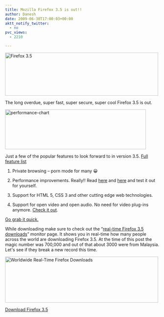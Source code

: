 ```yaml
---
title: Mozilla Firefox 3.5 is out!!
author: Danesh
date: 2009-06-30T17:00:03+00:00
aktt_notify_twitter:
  - no
pvc_views:
  - 2210

---
```

[<img loading="lazy" class="alignnone size-full wp-image-1562" title="Firefox 3.5" src="/wp-content/uploads/2009/06/firefoxWordMarkHorizontal.png" alt="Firefox 3.5" width="500" height="140" />][1]

The long overdue, super fast, super secure, super cool Firefox 3.5 is out.

[<img loading="lazy" class="alignnone size-full wp-image-1582" title="performance-chart" src="/wp-content/uploads/2009/07/performance-chart.png" alt="performance-chart" width="460" height="130" />][2]

Just a few of the popular features to look forward to in version 3.5. [Full feature list][3]

1. Private browsing &#8211; porn mode for many 😀

2. Performance improvements. Really!! Read [here][4] and [here][5] and test it out for yourself.

3. Support for HTML 5, CSS 3 and other cutting edge web technologies.

4. Support for open video and open audio. No need for video plug-ins anymore. [Check it out][6].

[Go grab it quick.][7] 

While downloading make sure to check out the &#8220;[real-time Firefox 3.5 downloads][8]&#8221; monitor page. It shows you in real-time how many people across the world are downloading Firefox 3.5. At the time of this post the magic number was 700,000 and out of that about 3000 were from Malaysia. Let's see if they break a new record this time.

[<img loading="lazy" class="alignnone size-medium wp-image-1580" title="Worldwide Real-Time Firefox Downloads" src="/wp-content/uploads/2009/07/Worldwide-Real-Time-Firefox-Downloads-500x150.png" alt="Worldwide Real-Time Firefox Downloads" width="500" height="150" srcset="/wp-content/uploads/2009/07/Worldwide-Real-Time-Firefox-Downloads-500x150.png 500w, /wp-content/uploads/2009/07/Worldwide-Real-Time-Firefox-Downloads-1024x308.png 1024w, /wp-content/uploads/2009/07/Worldwide-Real-Time-Firefox-Downloads.png 1323w" sizes="(max-width: 500px) 100vw, 500px" />][9]

[Download Firefox 3.5][7]

 [1]: /wp-content/uploads/2009/06/firefoxWordMarkHorizontal.png
 [2]: /wp-content/uploads/2009/07/performance-chart.png
 [3]: http://www.mozilla.com/en-US/firefox/features/
 [4]: http://www.mozilla.com/en-US/firefox/features/#performance
 [5]: http://www.mozilla.com/en-US/firefox/performance/
 [6]: http://www.dailymotion.com/openvideodemo
 [7]: http://www.mozilla.com/en-US/firefox/firefox.html?from=getfirefox
 [8]: http://downloadstats.mozilla.com/
 [9]: /wp-content/uploads/2009/07/Worldwide-Real-Time-Firefox-Downloads.png